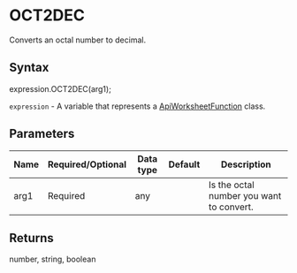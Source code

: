# OCT2DEC

Converts an octal number to decimal.

## Syntax

expression.OCT2DEC(arg1);

`expression` - A variable that represents a [ApiWorksheetFunction](../ApiWorksheetFunction.md) class.

## Parameters

| **Name** | **Required/Optional** | **Data type** | **Default** | **Description** |
| ------------- | ------------- | ------------- | ------------- | ------------- |
| arg1 | Required | any |  | Is the octal number you want to convert. |

## Returns

number, string, boolean